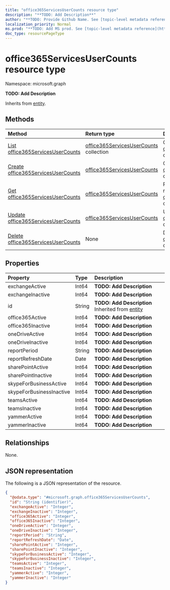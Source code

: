 ```yaml
---
title: "office365ServicesUserCounts resource type"
description: "**TODO: Add Description**"
author: "**TODO: Provide Github Name. See [topic-level metadata reference](https://msgo.azurewebsites.net/add/document/guidelines/metadata.html#topic-level-metadata)**"
localization_priority: Normal
ms.prod: "**TODO: Add MS prod. See [topic-level metadata reference](https://msgo.azurewebsites.net/add/document/guidelines/metadata.html#topic-level-metadata)**"
doc_type: resourcePageType
---
```


# office365ServicesUserCounts resource type

Namespace: microsoft.graph



**TODO: Add Description**


Inherits from [entity](../resources/entity.md).

## Methods
|Method|Return type|Description|
|:---|:---|:---|
|[List office365ServicesUserCounts](../api/office365servicesusercounts-list.md)|[office365ServicesUserCounts](../resources/office365servicesusercounts.md) collection|Get a list of the [office365ServicesUserCounts](../resources/office365servicesusercounts.md) objects and their properties.|
|[Create office365ServicesUserCounts](../api/office365servicesusercounts-create.md)|[office365ServicesUserCounts](../resources/office365servicesusercounts.md)|Create a new [office365ServicesUserCounts](../resources/office365servicesusercounts.md) object.|
|[Get office365ServicesUserCounts](../api/office365servicesusercounts-get.md)|[office365ServicesUserCounts](../resources/office365servicesusercounts.md)|Read the properties and relationships of an [office365ServicesUserCounts](../resources/office365servicesusercounts.md) object.|
|[Update office365ServicesUserCounts](../api/office365servicesusercounts-update.md)|[office365ServicesUserCounts](../resources/office365servicesusercounts.md)|Update the properties of an [office365ServicesUserCounts](../resources/office365servicesusercounts.md) object.|
|[Delete office365ServicesUserCounts](../api/office365servicesusercounts-delete.md)|None|Deletes an [office365ServicesUserCounts](../resources/office365servicesusercounts.md) object.|

## Properties
|Property|Type|Description|
|:---|:---|:---|
|exchangeActive|Int64|**TODO: Add Description**|
|exchangeInactive|Int64|**TODO: Add Description**|
|id|String|**TODO: Add Description** Inherited from [entity](../resources/entity.md)|
|office365Active|Int64|**TODO: Add Description**|
|office365Inactive|Int64|**TODO: Add Description**|
|oneDriveActive|Int64|**TODO: Add Description**|
|oneDriveInactive|Int64|**TODO: Add Description**|
|reportPeriod|String|**TODO: Add Description**|
|reportRefreshDate|Date|**TODO: Add Description**|
|sharePointActive|Int64|**TODO: Add Description**|
|sharePointInactive|Int64|**TODO: Add Description**|
|skypeForBusinessActive|Int64|**TODO: Add Description**|
|skypeForBusinessInactive|Int64|**TODO: Add Description**|
|teamsActive|Int64|**TODO: Add Description**|
|teamsInactive|Int64|**TODO: Add Description**|
|yammerActive|Int64|**TODO: Add Description**|
|yammerInactive|Int64|**TODO: Add Description**|

## Relationships
None.

## JSON representation
The following is a JSON representation of the resource.
<!-- {
  "blockType": "resource",
  "keyProperty": "id",
  "@odata.type": "microsoft.graph.office365ServicesUserCounts",
  "baseType": "microsoft.graph.entity",
  "openType": false
}
-->
``` json
{
  "@odata.type": "#microsoft.graph.office365ServicesUserCounts",
  "id": "String (identifier)",
  "exchangeActive": "Integer",
  "exchangeInactive": "Integer",
  "office365Active": "Integer",
  "office365Inactive": "Integer",
  "oneDriveActive": "Integer",
  "oneDriveInactive": "Integer",
  "reportPeriod": "String",
  "reportRefreshDate": "Date",
  "sharePointActive": "Integer",
  "sharePointInactive": "Integer",
  "skypeForBusinessActive": "Integer",
  "skypeForBusinessInactive": "Integer",
  "teamsActive": "Integer",
  "teamsInactive": "Integer",
  "yammerActive": "Integer",
  "yammerInactive": "Integer"
}
```

